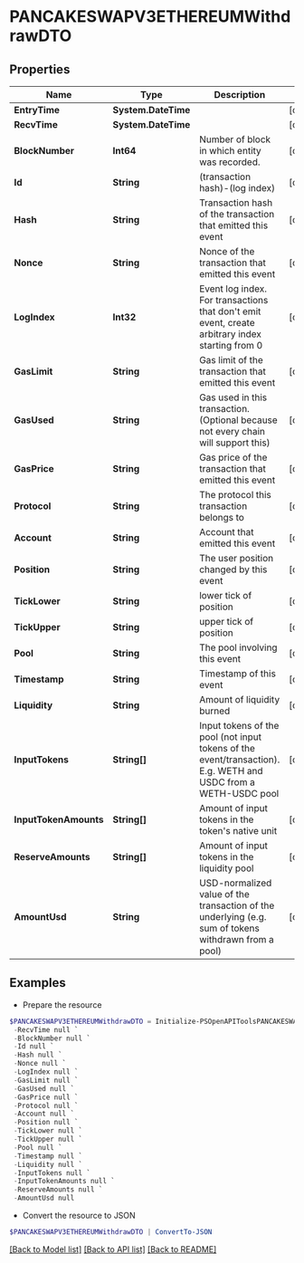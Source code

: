 # PANCAKESWAPV3ETHEREUMWithdrawDTO
## Properties

Name | Type | Description | Notes
------------ | ------------- | ------------- | -------------
**EntryTime** | **System.DateTime** |  | [optional] 
**RecvTime** | **System.DateTime** |  | [optional] 
**BlockNumber** | **Int64** | Number of block in which entity was recorded. | [optional] 
**Id** | **String** | (transaction hash)-(log index) | [optional] 
**Hash** | **String** | Transaction hash of the transaction that emitted this event | [optional] 
**Nonce** | **String** | Nonce of the transaction that emitted this event | [optional] 
**LogIndex** | **Int32** | Event log index. For transactions that don&#39;t emit event, create arbitrary index starting from 0 | [optional] 
**GasLimit** | **String** | Gas limit of the transaction that emitted this event | [optional] 
**GasUsed** | **String** | Gas used in this transaction. (Optional because not every chain will support this) | [optional] 
**GasPrice** | **String** | Gas price of the transaction that emitted this event | [optional] 
**Protocol** | **String** | The protocol this transaction belongs to | [optional] 
**Account** | **String** | Account that emitted this event | [optional] 
**Position** | **String** | The user position changed by this event | [optional] 
**TickLower** | **String** | lower tick of position | [optional] 
**TickUpper** | **String** | upper tick of position | [optional] 
**Pool** | **String** | The pool involving this event | [optional] 
**Timestamp** | **String** | Timestamp of this event | [optional] 
**Liquidity** | **String** | Amount of liquidity burned | [optional] 
**InputTokens** | **String[]** | Input tokens of the pool (not input tokens of the event/transaction). E.g. WETH and USDC from a WETH-USDC pool | [optional] 
**InputTokenAmounts** | **String[]** | Amount of input tokens in the token&#39;s native unit | [optional] 
**ReserveAmounts** | **String[]** | Amount of input tokens in the liquidity pool | [optional] 
**AmountUsd** | **String** | USD-normalized value of the transaction of the underlying (e.g. sum of tokens withdrawn from a pool) | [optional] 

## Examples

- Prepare the resource
```powershell
$PANCAKESWAPV3ETHEREUMWithdrawDTO = Initialize-PSOpenAPIToolsPANCAKESWAPV3ETHEREUMWithdrawDTO  -EntryTime null `
 -RecvTime null `
 -BlockNumber null `
 -Id null `
 -Hash null `
 -Nonce null `
 -LogIndex null `
 -GasLimit null `
 -GasUsed null `
 -GasPrice null `
 -Protocol null `
 -Account null `
 -Position null `
 -TickLower null `
 -TickUpper null `
 -Pool null `
 -Timestamp null `
 -Liquidity null `
 -InputTokens null `
 -InputTokenAmounts null `
 -ReserveAmounts null `
 -AmountUsd null
```

- Convert the resource to JSON
```powershell
$PANCAKESWAPV3ETHEREUMWithdrawDTO | ConvertTo-JSON
```

[[Back to Model list]](../README.md#documentation-for-models) [[Back to API list]](../README.md#documentation-for-api-endpoints) [[Back to README]](../README.md)

